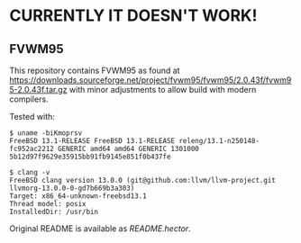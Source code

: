 # CURRENTLY IT DOESN'T WORK!

## FVWM95

This repository contains FVWM95 as found at https://downloads.sourceforge.net/project/fvwm95/fvwm95/2.0.43f/fvwm95-2.0.43f.tar.gz with minor adjustments to allow build with modern compilers.

Tested with:

```
$ uname -biKmoprsv
FreeBSD 13.1-RELEASE FreeBSD 13.1-RELEASE releng/13.1-n250148-fc952ac2212 GENERIC amd64 amd64 GENERIC 1301000 5b12d97f9629e35915bb91fb9145e851f0b437fe
```

```
$ clang -v
FreeBSD clang version 13.0.0 (git@github.com:llvm/llvm-project.git llvmorg-13.0.0-0-gd7b669b3a303)
Target: x86_64-unknown-freebsd13.1
Thread model: posix
InstalledDir: /usr/bin
```

Original README is available as _README.hector_.
